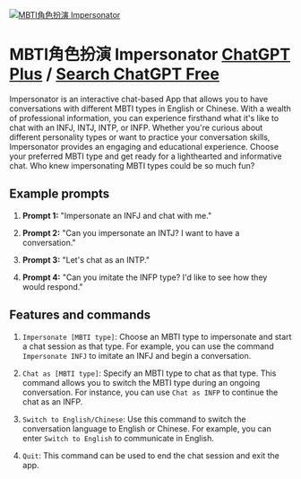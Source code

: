 
[![MBTI角色扮演 Impersonator](https://files.oaiusercontent.com/file-RezwJKOvwykCtQIw3D4tKstz?se=2123-10-17T19%3A17%3A03Z&sp=r&sv=2021-08-06&sr=b&rscc=max-age%3D31536000%2C%20immutable&rscd=attachment%3B%20filename%3Dmbti.png&sig=wnCUIcWHOAC0fNAqQ0Pse%2BkbLI9s%2BoBQAXNBSMWr3Mg%3D)](https://chat.openai.com/g/g-mRM22sygt-mbtijiao-se-ban-yan-impersonator)

# MBTI角色扮演 Impersonator [ChatGPT Plus](https://chat.openai.com/g/g-mRM22sygt-mbtijiao-se-ban-yan-impersonator) / [Search ChatGPT Free](https://gptcall.net/index.html#/?search=MBTI%E8%A7%92%E8%89%B2%E6%89%AE%E6%BC%94%20Impersonator)

Impersonator is an interactive chat-based App that allows you to have conversations with different MBTI types in English or Chinese. With a wealth of professional information, you can experience firsthand what it's like to chat with an INFJ, INTJ, INTP, or INFP. Whether you're curious about different personality types or want to practice your conversation skills, Impersonator provides an engaging and educational experience. Choose your preferred MBTI type and get ready for a lighthearted and informative chat. Who knew impersonating MBTI types could be so much fun?

## Example prompts

1. **Prompt 1:** "Impersonate an INFJ and chat with me."

2. **Prompt 2:** "Can you impersonate an INTJ? I want to have a conversation."

3. **Prompt 3:** "Let's chat as an INTP."

4. **Prompt 4:** "Can you imitate the INFP type? I'd like to see how they would respond."

## Features and commands

1. `Impersonate [MBTI type]`: Choose an MBTI type to impersonate and start a chat session as that type. For example, you can use the command `Impersonate INFJ` to imitate an INFJ and begin a conversation.

2. `Chat as [MBTI type]`: Specify an MBTI type to chat as that type. This command allows you to switch the MBTI type during an ongoing conversation. For instance, you can use `Chat as INFP` to continue the chat as an INFP.

3. `Switch to English/Chinese`: Use this command to switch the conversation language to English or Chinese. For example, you can enter `Switch to English` to communicate in English.

4. `Quit`: This command can be used to end the chat session and exit the app.


